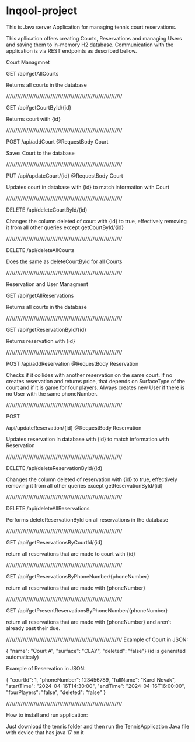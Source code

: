 # Inqool-project
This is Java server Application for managing tennis court reservations.

This apllication offers creating Courts, Reservations and managing Users and saving them to in-memory H2 database. Communication with the application is via REST endpoints as described bellow.

Court Managmnet

GET
/api/getAllCourts

Returns all courts in the database

///////////////////////////////////////////////////////////////


GET
/api/getCourtById/{id}

Returns court with {id}

///////////////////////////////////////////////////////////////

POST
/api/addCourt @RequestBody Court

Saves Court to the database

///////////////////////////////////////////////////////////////

PUT
/api/updateCourt/{id} @RequestBody Court

Updates court in database with {id} to match information with Court

///////////////////////////////////////////////////////////////

DELETE
/api/deleteCourtById/{id}

Changes the column deleted of court with {id} to true, effectively removing it from all other queries except getCourtById/{id}

///////////////////////////////////////////////////////////////

DELETE
/api/deleteAllCourts

Does the same as deleteCourtById for all Courts

///////////////////////////////////////////////////////////////


Reservation and User Managment


GET
/api/getAllReservations

Returns all courts in the database

///////////////////////////////////////////////////////////////

GET
/api/getReservationById/{id}

Returns reservation with {id}

///////////////////////////////////////////////////////////////


POST
/api/addReservation @RequestBody Reservation

Checks if it collides with another reservation on the same court. If no creates reservation and returns price, that depends on SurfaceType of the court and if it is game for four players. Always creates new User if there is no User with the same phoneNumber.

///////////////////////////////////////////////////////////////

POST

/api/updateReservation/{id} @RequestBody Reservation

Updates reservation in database with {id} to match information with Reservation

///////////////////////////////////////////////////////////////

DELETE
/api/deleteReservationById/{id}

Changes the column deleted of reservation with {id} to true, effectively removing it from all other queries except getReservationById/{id}

///////////////////////////////////////////////////////////////

DELETE
/api/deleteAllReservations

Performs deleteReservationById on all reservations in the database

///////////////////////////////////////////////////////////////

GET
/api/getReservationsByCourtId/{id}

return all reservations that are made to court with {id}

///////////////////////////////////////////////////////////////

GET
/api/getReservationsByPhoneNumber/{phoneNumber}

return all reservations that are made with {phoneNumber}

///////////////////////////////////////////////////////////////

GET
/api/getPresentReservationsByPhoneNumber/{phoneNumber}

return all reservations that are made with {phoneNumber} and aren't already past their due.

///////////////////////////////////////////////////////////////
Example of Court in JSON:

{ "name": "Court A", "surface": "CLAY", "deleted": "false"} (id is generated automaticaly)

Example of Reservation in JSON:

{ "courtId": 1, "phoneNumber": 123456789, "fullName": "Karel Novák", "startTime": "2024-04-16T14:30:00", "endTime": "2024-04-16T16:00:00", "fourPlayers": "false", "deleted": "false" }

///////////////////////////////////////////////////////////////

How to install and run application:

Just download the tennis folder and then run the TennisApplication Java file with device that has java 17 on it





